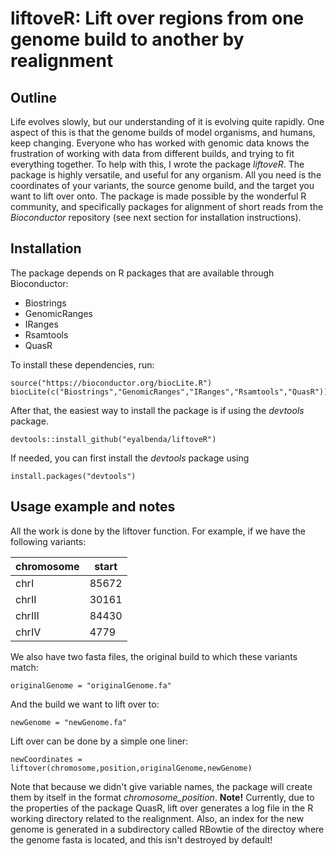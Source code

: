 # liftoveR:  Lift over regions from one genome build to another by realignment

## Outline

  Life evolves slowly, but our understanding of it is evolving quite rapidly. One aspect of this is that the genome builds of model organisms, and humans, keep changing. Everyone who has worked with genomic data knows the frustration of working with data from different builds, and trying to fit everything together. To help with this, I wrote the package *liftoveR*. The package is highly versatile, and useful for any organism. All you need is the coordinates of your variants, the source genome build, and the target you want to lift over onto. The package is made possible by the wonderful R community, and specifically packages for alignment of short reads from the *Bioconductor* repository (see next section for installation instructions).

## Installation

The package depends on R packages that are available through Bioconductor:

* Biostrings
* GenomicRanges
* IRanges
* Rsamtools
* QuasR

To install these dependencies, run:

```{r}
source("https://bioconductor.org/biocLite.R")
biocLite(c("Biostrings","GenomicRanges","IRanges","Rsamtools","QuasR"))
```


After that, the easiest way to install the package is if using the *devtools* package.

```{r}
devtools::install_github("eyalbenda/liftoveR")
```

If needed, you can first install the *devtools* package using

```{r}
install.packages("devtools")
```

## Usage example and notes

All the work is done by the liftover function.
For example, if we have the following variants:

| chromosome    | start |
| ------------- | ------|
| chrI          | 85672 |
| chrII         | 30161 |
| chrIII        | 84430 |
| chrIV         | 4779  |

  We also have two fasta files, the original build to which these variants match:

  ```{r}
originalGenome = "originalGenome.fa"
```

And the build we want to lift over to:


  ```{r}
newGenome = "newGenome.fa"
```

Lift over can be done by a simple one liner:
  ```{r}
newCoordinates = liftover(chromosome,position,originalGenome,newGenome)
```

Note that because we didn't give variable names, the package will create them by itself in the format *chromosome_position*.
**Note!** Currently, due to the properties of the package QuasR, lift over generates a log file in the R working directory related to the realignment. Also, an index for the new genome is generated in a subdirectory called RBowtie of the directoy where the genome fasta is located, and this isn't destroyed by default!
